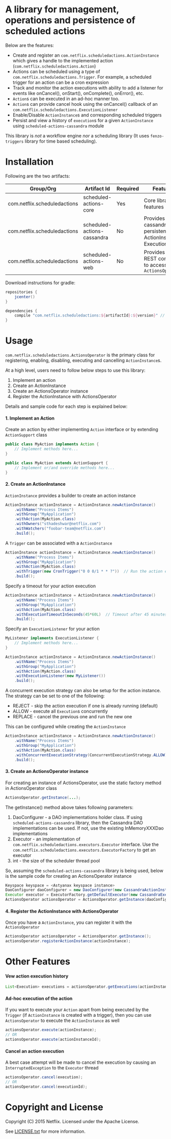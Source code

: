 A library for management, operations and persistence of scheduled actions
=

Below are the features:

* Create and register an ```com.netflix.scheduledactions.ActionInstance``` which gives a handle to the implemented action (```com.netflix.scheduledactions.Action```)
* Actions can be scheduled using a type of ```com.netflix.scheduledactions.Trigger```. For example, a scheduled trigger for an action can be a cron expression
* Track and monitor the action executions with ability to add a listener for events like onCancel(), onStart(), onComplete(), onError(), etc.
* ```Action```s can be executed in an ad-hoc manner too.
* ```Action```s can provide cancel hook using the onCancel() callback of an ```com.netflix.scheduledactions.ExecutionListener```
* Enable/Disable ```ActionInstance```s and corresponding scheduled triggers
* Persist and view a history of ```execution```s for a given ```ActionInstance``` using ```scheduled-actions-cassandra``` module

This library is *not* a workflow engine *nor* a scheduling library (It uses ```fenzo-triggers``` library for time based scheduling).

Installation
=

Following are the two artifacts:

| Group/Org                     | Artifact Id                   | Required | Features                                                           |
| ----------------------------- | ----------------------------- | -------- | ------------------------------------------------------------------ |
| com.netflix.scheduledactions  | scheduled-actions-core        | Yes      | Core library features                                              |
| com.netflix.scheduledactions  | scheduled-actions-cassandra   | No       | Provides cassandra persistence for ActionInstance, Execution, etc. |
| com.netflix.scheduledactions  | scheduled-actions-web         | No       | Provides spring REST controller to access the ```ActionsOperator``` |

Download instructions for gradle:

```groovy
repositories {
    jcenter()
}

dependencies {
    compile "com.netflix.scheduledactions:${artifactId}:${version}" // For example: compile "com.netflix.scheduledactions:scheduled-actions-core:0.3"
}
```

Usage
=

```com.netflix.scheduledactions.ActionsOperator``` is the primary class for registering, enabling, disabling, executing and cancelling ```ActionInstance```s.

At a high level, users need to follow below steps to use this library:

1. Implement an action
2. Create an ActionInstance
3. Create an ActionsOperator instance
4. Register the ActionInstance with ActionsOperator

Details and sample code for each step is explained below:

#### 1. Implement an Action ####

Create an action by either implementing ```Action``` interface or by extending ```ActionSupport``` class

```java
public class MyAction implements Action {
    // Implement methods here...
}
```

```java
public class MyAction extends ActionSupport {
    // Implement or/and override methods here...
}
```

#### 2. Create an ActionInstance ####

```ActionInstance``` provides a builder to create an action instance

```java
ActionInstance actionInstance = ActionInstance.newActionInstance()
    .withName("Process Items")
    .withGroup("MyApplication")
    .withAction(MyAction.class)
    .withOwners("sthadeshwar@netflix.com")
    .withWatchers("foobar-team@netflix.com")
    .build();
```

A ```Trigger``` can be associated with a ```ActionInstance```

```java
ActionInstance actionInstance = ActionInstance.newActionInstance()
    .withName("Process Items")
    .withGroup("MyApplication")
    .withAction(MyAction.class)
    .withTrigger(new CronTrigger("0 0 0/1 * * ?"))  // Run the action every hour
    .build();
```

Specify a timeout for your action execution

```java
ActionInstance actionInstance = ActionInstance.newActionInstance()
    .withName("Process Items")
    .withGroup("MyApplication")
    .withAction(MyAction.class)
    .withExecutionTimeoutInSeconds(45*60L)  // Timeout after 45 minutes
    .build();
```

Specify an ```ExecutionListener``` for your action

```java
MyListener implements ExecutionListener {
    // Implement methods here...
}

ActionInstance actionInstance = ActionInstance.newActionInstance()
    .withName("Process Items")
    .withGroup("MyApplication")
    .withAction(MyAction.class)
    .withExecutionListener(new MyListener())
    .build();
```

A concurrent execution strategy can also be setup for the action instance. The strategy can be set to one of the following:
* REJECT - skip the action execution if one is already running (default)
* ALLOW - execute all ```Execution```s concurrently
* REPLACE - cancel the previous one and run the new one

This can be configured while creating the ```ActionInstance```

```java
ActionInstance actionInstance = ActionInstance.newActionInstance()
    .withName("Process Items")
    .withGroup("MyApplication")
    .withAction(MyAction.class)
    .withConcurrentExecutionStrategy(ConcurrentExecutionStrategy.ALLOW)
    .build();
```
#### 3. Create an ActionsOperator instance ####

For creating an instance of ActionsOperator, use the static factory method in ActionsOperator class

```java
ActionsOperator.getInstance(...);
```

The getInstance() method above takes following parameters:

1. DaoConfigurer - a DAO implementations holder class. If using ```scheduled-actions-cassandra``` library, then the Cassandra DAO implementations
can be used. If not, use the existing InMemoryXXXDao implementations
2. Executor - an implementation of ```com.netflix.scheduledactions.executors.Executor``` interface. Use the ```com.netflix.scheduledactions.executors.ExecutorFactory```
to get an executor
3. int - the size of the scheduler thread pool

So, assuming the ```scheduled-actions-cassandra``` library is being used, below is the sample code for creating an ActionsOperator instance

```java
Keyspace keyspace = <Astyanax keyspace instance>
DaoConfigurer daoConfigurer = new DaoConfigurer(new CassandraActionInstanceDao(keyspace), new CassandraTriggerDao(keyspace))
Executor executor = ExecutorFactory.getDefaultExecutor(new CassandraExecutionDao(keyspace), 20)     // 20 is the thread pool size for the executor
ActionsOperator actionsOperator = ActionsOperator.getInstance(daoConfigurer, executor, 20)
```

#### 4. Register the ActionInstance with ActionsOperator ####

Once you have a ```ActionInstance```, you can register it with the ```ActionsOperator```

```java
ActionsOperator actionsOperator = ActionsOperator.getInstance();
actionsOperator.registerActionInstance(actionInstance);
```

Other Features
=

#### Vew action execution history ####

```java
List<Execution> executions = actionsOperator.getExecutions(actionInstance.getId());
```

#### Ad-hoc execution of the action ####

If you want to execute your ```Action``` apart from being executed by the ```Trigger``` (if ```ActionInstance``` is created with a trigger), then
you can use ```ActionsOperator``` to execute the ```ActionInstance``` as well

```java
actionsOperator.execute(actionInstance);
// OR
actionsOperator.execute(actionInstanceId);
```

#### Cancel an action execution ####

A best case attempt will be made to cancel the execution by causing an ```InterruptedException``` to the ```Executor``` thread

```java
actionsOperator.cancel(execution);
// OR
actionsOperator.cancel(executionId);
```

Copyright and License
=

Copyright (C) 2015 Netflix. Licensed under the Apache License.

See [LICENSE.txt](https://github.com/spinnaker/scheduled-actions/blob/master/LICENSE.txt) for more information.
